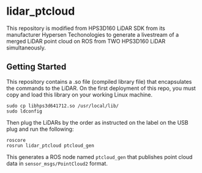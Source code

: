 # lidar_ptcloud

This repository is modified from HPS3D160 LiDAR SDK from its manufacturer Hypersen Techonologies to generate a livestream of a merged LiDAR point cloud on ROS from TWO HPS3D160 LiDAR simultaneously. 

## Getting Started
This repository contains a .so file (compiled library file) that encapsulates the commands to the LiDAR. On the first deployment of this repo, you must copy and load this library on your working Linux machine.
```
sudo cp libhps3d641712.so /usr/local/lib/
sudo ldconfig
```
Then plug the LiDARs by the order as instructed on the label on the USB  plug and run the following:
```
roscore
rosrun lidar_ptcloud ptcloud_gen
```
This generates a ROS node named `ptcloud_gen` that publishes point cloud data in `sensor_msgs/PointCloud2` format.
